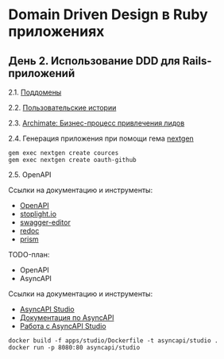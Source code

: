 # Domain Driven Design в Ruby приложениях

## День 2. Использование DDD для Rails-приложений

2.1. [Поддомены](https://app.holst.so/share/b/2afa9779-77cc-407e-bc81-e9db0f7af740)

2.2. [Пользовательские истории](https://app.holst.so/share/b/439e26d3-3ad1-4fb4-8f15-af17b0feac85)

2.3. [Archimate: Бизнес-процесс привлечения лидов](leads.archimate)

2.4. Генерация приложения при помощи гема [nextgen](https://github.com/mattbrictson/nextgen)

```
gem exec nextgen create cources
gem exec nextgen create oauth-github
```

2.5. OpenAPI

Cсылки на документацию и инструменты:
- [OpenAPI](https://spec.openapis.org/oas/v3.1.0)
- [stoplight.io](https://stoplight.io/)
- [swagger-editor](swagger-editor)
- [redoc](https://github.com/Redocly/redoc)
- [prism](https://github.com/stoplightio/prism)

TODO-план:
- OpenAPI
- AsyncAPI

Cсылки на документацию и инструменты:

- [AsyncAPI Studio](https://studio.asyncapi.com/)
- [Документация по AsyncAPI](https://www.asyncapi.com/docs)
- [Работа с AsyncAPI Studio](https://deepwiki.com/asyncapi/studio/2.2-docker-deployment)

```
docker build -f apps/studio/Dockerfile -t asyncapi/studio .
docker run -p 8080:80 asyncapi/studio
```
